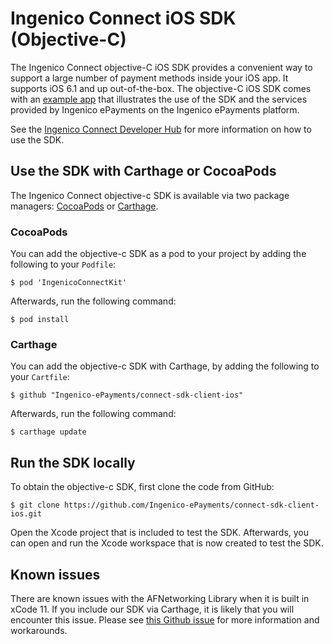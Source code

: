 Ingenico Connect iOS SDK (Objective-C)
=======================

The Ingenico Connect objective-C iOS SDK provides a convenient way to support a large number of payment methods inside your iOS app.
It supports iOS 6.1 and up out-of-the-box.
The objective-C iOS SDK comes with an [example app](https://github.com/Ingenico-ePayments/connect-sdk-client-ios-example) that illustrates the use of the SDK and the services provided by Ingenico ePayments on the Ingenico ePayments platform.

See the [Ingenico Connect Developer Hub](https://epayments.developer-ingenico.com/documentation/sdk/mobile/ios/) for more information on how to use the SDK.

Use the SDK with Carthage or CocoaPods
---------------------------------------
The Ingenico Connect objective-c SDK is available via two package managers: [CocoaPods](https://cocoapods.org/) or [Carthage](https://github.com/Carthage/Carthage).

### CocoaPods

You can add the objective-c SDK as a pod to your project by adding the following to your `Podfile`:

```
$ pod 'IngenicoConnectKit'
```

Afterwards, run the following command:

```
$ pod install
```

### Carthage

You can add the objective-c SDK with Carthage, by adding the following to your `Cartfile`:

```
$ github "Ingenico-ePayments/connect-sdk-client-ios"
```

Afterwards, run the following command:

```
$ carthage update
```


Run the SDK locally
------------
To obtain the objective-c SDK, first clone the code from GitHub:

```
$ git clone https://github.com/Ingenico-ePayments/connect-sdk-client-ios.git
```

Open the Xcode project that is included to test the SDK.
Afterwards, you can open and run the Xcode workspace that is now created to test the SDK.


Known issues
------------
There are known issues with the AFNetworking Library when it is built in xCode 11. If you include our SDK via Carthage, it is likely that you will encounter this issue. Please see [this Github issue](https://github.com/AFNetworking/AFNetworking/issues/4408) for more information and workarounds. 
